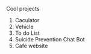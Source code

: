 Cool projects

1. Caculator
2. Vehicle
3. To do List
4. Suicide Prevention Chat Bot
5. Cafe website

